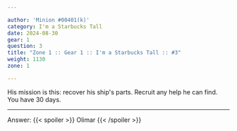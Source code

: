 ```yaml
---

author: 'Minion #00401(k)'
category: I'm a Starbucks Tall
date: 2024-08-30
gear: 1
question: 3
title: "Zone 1 :: Gear 1 :: I'm a Starbucks Tall :: #3"
weight: 1130
zone: 1

---
```


His mission is this: recover his ship's parts. Recruit any help he can find. You have 30 days.

---

Answer: {{< spoiler >}} Olimar {{< /spoiler >}}
